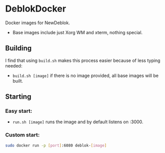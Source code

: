 # DeblokDocker
Docker images for NewDeblok. 
* Base images include just Xorg WM and xterm, nothing special.

## Building
I find that using `build.sh` makes this process easier because of less typing needed:
* `build.sh [image]` if there is no image provided, all base images will be built.

## Starting
### Easy start:
* `run.sh [image]` runs the image and by default listens on :3000.
### Custom start:
```bash
sudo docker run -p [port]:6080 deblok-[image]
```
